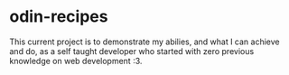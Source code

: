 # odin-recipes
This current project is to demonstrate my abilies, and what I can achieve and do, as a self taught developer who started with zero previous knowledge on web development :3.